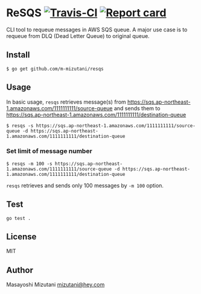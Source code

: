 # ReSQS [![Travis-CI](https://travis-ci.com/m-mizutani/resqs.svg)](https://travis-ci.org/m-mizutani/resqs) [![Report card](https://goreportcard.com/badge/github.com/m-mizutani/resqs)](https://goreportcard.com/report/github.com/m-mizutani/resqs)

CLI tool to requeue messages in AWS SQS queue. A major use case is to requeue from DLQ (Dead Letter Queue) to original queue.

## Install

```
$ go get github.com/m-mizutani/resqs
```

## Usage

In basic usage, `resqs` retrieves message(s) from https://sqs.ap-northeast-1.amazonaws.com/1111111111/source-queue and sends them to https://sqs.ap-northeast-1.amazonaws.com/1111111111/destination-queue

```
$ resqs -s https://sqs.ap-northeast-1.amazonaws.com/1111111111/source-queue -d https://sqs.ap-northeast-1.amazonaws.com/1111111111/destination-queue
```

### Set limit of message number

```
$ resqs -m 100 -s https://sqs.ap-northeast-1.amazonaws.com/1111111111/source-queue -d https://sqs.ap-northeast-1.amazonaws.com/1111111111/destination-queue
```

`resqs` retrieves and sends only 100 messages by `-m 100` option.

## Test

```
go test .
```

## License

MIT

## Author

Masayoshi Mizutani <mizutani@hey.com>
